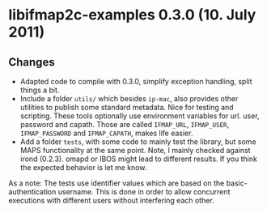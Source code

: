 # libifmap2c-examples 0.3.0 (10. July 2011) #
## Changes ##
  * Adapted code to compile with 0.3.0, simplify exception handling, split things a bit.
  * Include a folder `utils/` which besides `ip-mac`, also provides other utilities to publish some standard metadata. Nice for testing and scripting. These tools optionally use environment variables for url. user, password and capath. Those are called `IFMAP_URL`, `IFMAP_USER`, `IFMAP_PASSWORD` and `IFMAP_CAPATH`, makes life easier.
  * Add a folder `tests`, with some code to mainly test the library, but some MAPS functionality at the same point. Note, I mainly checked against irond (0.2.3). omapd or IBOS might lead to different results. If you think the expected behavior is  let me know.

As a note: The tests use identifier values which are based on the basic-authentication username. This is done in order to allow concurrent executions with different users without interfering each other.